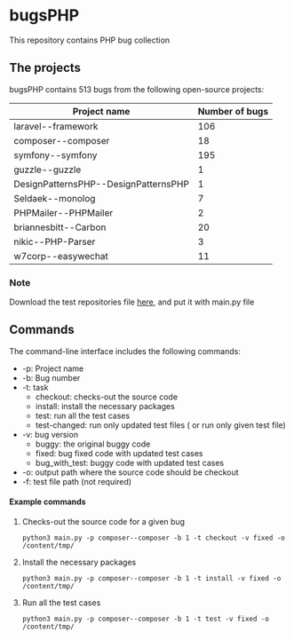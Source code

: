 # bugsPHP

This repository contains PHP bug collection

The projects
---------------
bugsPHP contains 513 bugs from the following open-source projects:

| **Project name**                        | **Number of bugs** |
|-----------------------------------------|--------------------|
| laravel--framework                      |                106 |
| composer--composer                      |                 18 |
| symfony--symfony                        |                195 |
| guzzle--guzzle                          |                  1 |
| DesignPatternsPHP--DesignPatternsPHP    |                  1 |
| Seldaek--monolog                        |                  7 |
| PHPMailer--PHPMailer                    |                  2 |
| briannesbitt--Carbon                    |                 20 |
| nikic--PHP-Parser                       |                  3 |
| w7corp--easywechat                      |                 11 |
### Note
Download the test repositories file [here](https://drive.google.com/file/d/1-3gJzSDDzmM8JCEKRXv2pLMAGbxbO5wz/view?usp=share_link), and put it with main.py file
## Commands

The command-line interface includes the following commands:

* -p: Project name
* -b: Bug number
* -t: task
    * checkout: checks-out the source code
    * install: install the necessary packages
    * test: run all the test cases
    * test-changed: run only updated test files ( or run only given test file)
* -v: bug version
    * buggy: the original buggy code
    * fixed: bug fixed code with updated test cases
    * bug_with_test: buggy code with updated test cases
* -o: output path where the source code should be checkout
* -f: test file path (not required)

#### Example commands

1. Checks-out the source code for a given bug
   ```
   python3 main.py -p composer--composer -b 1 -t checkout -v fixed -o /content/tmp/
   ```
2. Install the necessary packages
   ```
   python3 main.py -p composer--composer -b 1 -t install -v fixed -o /content/tmp/
   ```
3. Run all the test cases
   ```
   python3 main.py -p composer--composer -b 1 -t test -v fixed -o /content/tmp/
   ```
